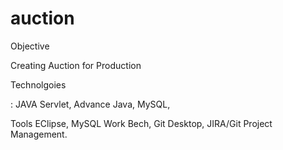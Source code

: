 # auction

Objective 

Creating Auction for Production

Technolgoies 

: JAVA Servlet, Advance Java, MySQL,  

Tools
EClipse, MySQL Work Bech, Git Desktop, JIRA/Git Project Management.
